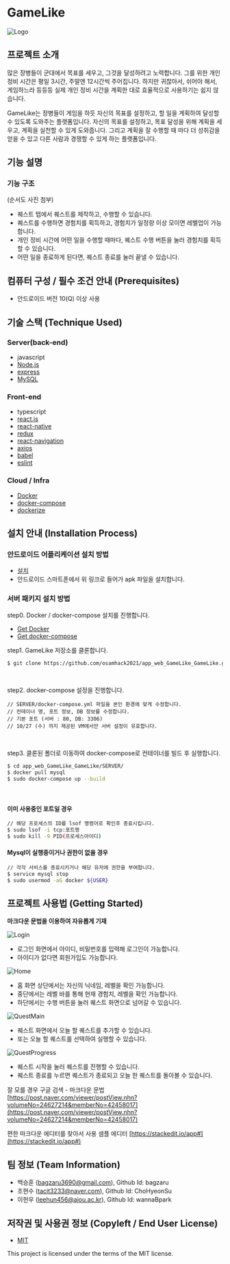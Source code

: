# GameLike
![Logo](https://raw.githubusercontent.com/osamhack2021/app_web_GameLike_GameLike/master/logo.png?token=AFO66GTBZHV776LQYFH47LLBOYQOI)

## 프로젝트 소개
 많은 장병들이 군대에서 목표를 세우고, 그것을 달성하려고 노력합니다. 그를 위한 개인 정비 시간은 평일 3시간, 주말엔 12시간씩 주어집니다. 하지만 귀찮아서, 쉬어야 해서, 게임하느라 등등등 실제 개인 정비 시간을 계획한 대로 효율적으로 사용하기는 쉽지 않습니다. 
 
 GameLike는 장병들이 게임을 하듯 자신의 목표를 설정하고, 할 일을 계획하여 달성할 수 있도록 도와주는 플랫폼입니다. 자신의 목표를 설정하고, 목표 달성을 위해 계획을 세우고, 계획을 실천할 수 있게 도와줍니다. 그리고 계획을 잘 수행할 때 마다 더 성취감을 얻을 수 있고 다른 사람과 경쟁할 수 있게 하는 플랫폼입니다.


## 기능 설명
### 기능 구조

(순서도 사진 첨부)
 * 퀘스트 탭에서 퀘스트를 제작하고, 수행할 수 있습니다.
 * 퀘스트를 수행하면 경험치를 획득하고, 경험치가 일정량 이상 모이면 레벨업이 가능합니다.
 * 개인 정비 시간에 어떤 일을 수행할 때마다, 퀘스트 수행 버튼을 눌러 경험치를 획득할 수 있습니다.
 * 어떤 일을 종료하게 된다면, 퀘스트 종료를 눌러 끝낼 수 있습니다.
 

## 컴퓨터 구성 / 필수 조건 안내 (Prerequisites)
* 안드로이드 버전 10(Q) 이상 사용

## 기술 스택 (Technique Used) 
### Server(back-end)
 - javascript
 - [Node.js](https://nodejs.org/ko/)
 - [express](https://expressjs.com/ko/)
 - [MySQL](https://www.mysql.com/)
 
### Front-end
 - typescript
 - [react.js](https://reactjs.org/)
 - [react-native](https://reactnative.dev/)
 - [redux](https://ko.redux.js.org/)
 - [react-navigation](https://reactnavigation.org/)
 - [axios](https://axios-http.com/)
 - [babel](https://babeljs.io/)
 - [eslint](https://eslint.org/)
 
### Cloud / Infra
 - [Docker](https://www.docker.com/)
 - [docker-compose](https://github.com/docker/compose)
 - [dockerize](https://github.com/jwilder/dockerize)

## 설치 안내 (Installation Process)

### 안드로이드 어플리케이션 설치 방법
 - [설치](https://github.com/osamhack2021/app_GameLike_GameLike/raw/master/APP/release/GameLike.apk)
 - 안드로이드 스마트폰에서 위 링크로 들어가 apk 파일을 설치합니다.
 
### 서버 패키지 설치 방법

<p>step0. Docker / docker-compose 설치를 진행합니다.</p>

 - [Get Docker](https://docs.docker.com/get-docker/)
 - [Get docker-compose](https://github.com/docker/compose/releases)

<p>step1. GameLike 저장소를 클론합니다.</p>


```bash
$ git clone https://github.com/osamhack2021/app_web_GameLike_GameLike.git
```
<br>
<p>step2. docker-compose 설정을 진행합니다.</p>

    // SERVER/docker-compose.yml 파일을 본인 환경에 맞게 수정합니다.
    // 컨테이너 명, 포트 정보, DB 정보를 수정합니다.
    // 기본 포트 (서버 : 80, DB: 3306)
    // 10/27 (수) 까지 제공된 VM에서만 서버 설정이 유효합니다.
    
<br>

<p>step3. 클론된 폴더로 이동하여 docker-compose로 컨테이너를 빌드 후 실행합니다.</p>

```bash
$ cd app_web_GameLike_GameLike/SERVER/
$ docker pull mysql
$ sudo docker-compose up --build
```
<br>

#### 이미 사용중인 포트일 경우
```bash
// 해당 프로세스의 ID를 lsof 명령어로 확인후 종료시킵니다.
$ sudo lsof -i tcp:포트명
$ sudo kill -9 PID(프로세스아이디)
```
#### Mysql이 실행중이거나 권한이 없을 경우
```bash
// 각각 서비스를 종료시키거나 해당 유저에 권한을 부여합니다.
$ service mysql stop
$ sudo usermod -aG docker ${USER}
```

## 프로젝트 사용법 (Getting Started)
**마크다운 문법을 이용하여 자유롭게 기재**

![Login](https://github.com/osamhack2021/app_GameLike_GameLike/blob/master/Login.png?raw=true)
 * 로그인 화면에서 아이디, 비밀번호를 입력해 로그인이 가능합니다.
 * 아이디가 없다면 회원가입도 가능합니다.

![Home](https://github.com/osamhack2021/app_GameLike_GameLike/blob/master/HomeScreen.png?raw=true)
 * 홈 화면 상단에서는 자신의 닉네임, 레벨을 확인 가능합니다. 
 * 중단에서는 레벨 바를 통해 현재 경험치, 레벨을 확인 가능합니다. 
 * 하단에서는 수행 버튼을 눌러 퀘스트 화면으로 넘어갈 수 있습니다.

![QuestMain](https://github.com/osamhack2021/app_GameLike_GameLike/blob/master/Quest1.png?raw=true)
 * 퀘스트 화면에서 오늘 할 퀘스트를 추가할 수 있습니다.
 * 또는 오늘 할 퀘스트를 선택하여 실행할 수 있습니다.

![QuestProgress](https://github.com/osamhack2021/app_GameLike_GameLike/blob/master/Quest2.png?raw=true)
 * 퀘스트 시작을 눌러 퀘스트를 진행할 수 있습니다.
 * 퀘스트 종료를 누르면 퀘스트가 종료되고 오늘 한 퀘스트를 돌아볼 수 있습니다.
 
잘 모를 경우
구글 검색 - 마크다운 문법
[https://post.naver.com/viewer/postView.nhn?volumeNo=24627214&memberNo=42458017](https://post.naver.com/viewer/postView.nhn?volumeNo=24627214&memberNo=42458017)

 편한 마크다운 에디터를 찾아서 사용
 샘플 에디터 [https://stackedit.io/app#](https://stackedit.io/app#)
 
## 팀 정보 (Team Information)
- 백승훈 (bagzaru3690@gmail.com), Github Id: bagzaru
- 조현수 (tacit3233@naver.com), Github Id: ChoHyeonSu
- 이헌우 (leehun456@ajou.ac.kr), Github Id: wannaBpark

## 저작권 및 사용권 정보 (Copyleft / End User License)
 * [MIT](https://github.com/osamhack2021/app_web_GameLike_GameLike/blob/master/license.md)

This project is licensed under the terms of the MIT license.
